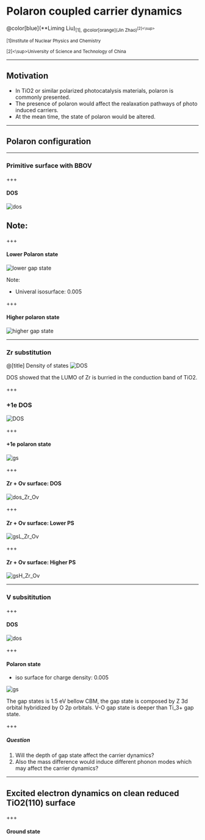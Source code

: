 # Polaron coupled carrier dynamics

@color[blue](**Liming Liu)<sub>[1]</sup>,
@color[orange](Jin Zhao)<sup>[2]<\sup>

<sub>[1]</sup>Institute of Nuclear Physics and Chemistry

<sup>[2]<\sup>University of Science and Technology of China

---
## Motivation
- In TiO2 or similar polarized photocatalysis materials, polaron is commonly presented.
- The presence of polaron would affect the realaxation pathways of photo induced carriers.
- At the mean time, the state of polaron would be altered.

---
## Polaron configuration

---
### Primitive surface with BBOV

+++
#### DOS
![dos](http://wx1.sinaimg.cn/mw690/006VaKrygy1fxx3lxey8gj31400u0gqn.jpg)

Note:
- 

+++
#### Lower Polaron state
![lower gap state](http://wx3.sinaimg.cn/mw690/006VaKrygy1fxy5l3pkyhj31jd0u0ac2.jpg)

Note:
- Univeral isosurface: 0.005

+++
#### Higher polaron state
![higher gap state](http://wx1.sinaimg.cn/mw690/006VaKrygy1fxx3lw8b16j30ue0ns75b.jpg)


---
### Zr substitution
@[title] Density of states
![DOS](http://wx2.sinaimg.cn/mw690/006VaKrygy1fxus7yhh04j31400u0794.jpg)

DOS showed that the LUMO of Zr is burried in the conduction band of TiO2.

+++
### +1e DOS
![DOS](http://wx2.sinaimg.cn/mw690/006VaKrygy1fxvmr5m9mpj31400u0797.jpg)

+++
#### +1e polaron state
![gs](http://wx1.sinaimg.cn/mw690/006VaKrygy1fxvmzk0ej6j30x50nr7aj.jpg)

+++
#### Zr + Ov surface: DOS
![dos_Zr_Ov](http://wx3.sinaimg.cn/mw690/006VaKrygy1fxvw8ybb3qj31400u078s.jpg)

+++
#### Zr + Ov surface: Lower PS
![gsL_Zr_Ov](http://wx4.sinaimg.cn/mw690/006VaKrygy1fxvw901espj31jd0u0n09.jpg)

+++
#### Zr + Ov surface: Higher PS
![gsH_Zr_Ov](http://wx2.sinaimg.cn/mw690/006VaKrygy1fxvw8z6vwrj31jd0u0gp4.jpg)


---
### V subsititution

+++
#### DOS
![dos](http://wx2.sinaimg.cn/mw690/006VaKrygy1fxw7r7ilm2j31400u07au.jpg)

+++
#### Polaron state
- iso surface for charge density: 0.005

![gs](http://wx1.sinaimg.cn/mw690/006VaKrygy1fxw7r806slj31kw0srabo.jpg)

The gap states is 1.5 eV bellow CBM, the gap state is composed by Z 3d orbital hybridized by O 2p orbitals. V-O gap state is deeper than Ti_3+ gap state. 

+++
##### Question
1. Will the depth of gap state affect the carrier dynamics?
2. Also the mass difference would induce different phonon modes which may affect the carrier dynamics?

---
## Excited electron dynamics on clean reduced TiO2(110) surface

+++
#### Ground state
